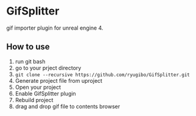 # GifSplitter

gif importer plugin for unreal engine 4.

## How to use

1. run git bash
2. go to your prject directory
3. `git clone --recursive https://github.com/ryugibo/GifSplitter.git`
4. Generate project file from uproject
5. Open your project
6. Enable GifSplitter plugin
7. Rebuild project
8. drag and drop gif file to contents browser


